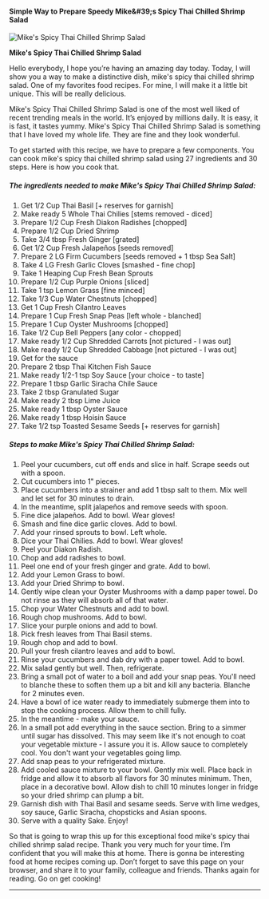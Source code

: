             

#### Simple Way to Prepare Speedy Mike&amp;#39;s Spicy Thai Chilled Shrimp Salad

![Mike's Spicy Thai Chilled Shrimp Salad](https://img-global.cpcdn.com/recipes/ecb5e56732dfd2a0/751x532cq70/mikes-spicy-thai-chilled-shrimp-salad-recipe-main-photo.jpg)

**Mike's Spicy Thai Chilled Shrimp Salad**

Hello everybody, I hope you’re having an amazing day today. Today, I will show you a way to make a distinctive dish, mike's spicy thai chilled shrimp salad. One of my favorites food recipes. For mine, I will make it a little bit unique. This will be really delicious.

Mike's Spicy Thai Chilled Shrimp Salad is one of the most well liked of recent trending meals in the world. It’s enjoyed by millions daily. It is easy, it is fast, it tastes yummy. Mike's Spicy Thai Chilled Shrimp Salad is something that I have loved my whole life. They are fine and they look wonderful.

To get started with this recipe, we have to prepare a few components. You can cook mike's spicy thai chilled shrimp salad using 27 ingredients and 30 steps. Here is how you cook that.

##### The ingredients needed to make Mike's Spicy Thai Chilled Shrimp Salad:

1.  Get 1/2 Cup Thai Basil \[+ reserves for garnish\]
2.  Make ready 5 Whole Thai Chilies \[stems removed - diced\]
3.  Prepare 1/2 Cup Fresh Diakon Radishes \[chopped\]
4.  Prepare 1/2 Cup Dried Shrimp
5.  Take 3/4 tbsp Fresh Ginger \[grated\]
6.  Get 1/2 Cup Fresh Jalapeños \[seeds removed\]
7.  Prepare 2 LG Firm Cucumbers \[seeds removed + 1 tbsp Sea Salt\]
8.  Take 4 LG Fresh Garlic Cloves \[smashed - fine chop\]
9.  Take 1 Heaping Cup Fresh Bean Sprouts
10.  Prepare 1/2 Cup Purple Onions \[sliced\]
11.  Take 1 tsp Lemon Grass \[fine minced\]
12.  Take 1/3 Cup Water Chestnuts \[chopped\]
13.  Get 1 Cup Fresh Cilantro Leaves
14.  Prepare 1 Cup Fresh Snap Peas \[left whole - blanched\]
15.  Prepare 1 Cup Oyster Mushrooms \[chopped\]
16.  Take 1/2 Cup Bell Peppers \[any color - chopped\]
17.  Make ready 1/2 Cup Shredded Carrots \[not pictured - I was out\]
18.  Make ready 1/2 Cup Shredded Cabbage \[not pictured - I was out\]
19.  Get for the sauce
20.  Prepare 2 tbsp Thai Kitchen Fish Sauce
21.  Make ready 1/2-1 tsp Soy Sauce \[your choice - to taste\]
22.  Prepare 1 tbsp Garlic Siracha Chile Sauce
23.  Take 2 tbsp Granulated Sugar
24.  Make ready 2 tbsp Lime Juice
25.  Make ready 1 tbsp Oyster Sauce
26.  Make ready 1 tbsp Hoisin Sauce
27.  Take 1/2 tsp Toasted Sesame Seeds \[+ reserves for garnish\]

##### Steps to make Mike's Spicy Thai Chilled Shrimp Salad:

1.  Peel your cucumbers, cut off ends and slice in half. Scrape seeds out with a spoon.
2.  Cut cucumbers into 1" pieces.
3.  Place cucumbers into a strainer and add 1 tbsp salt to them. Mix well and let set for 30 minutes to drain.
4.  In the meantime, split jalapeños and remove seeds with spoon.
5.  Fine dice jalapeños. Add to bowl. Wear gloves!
6.  Smash and fine dice garlic cloves. Add to bowl.
7.  Add your rinsed sprouts to bowl. Left whole.
8.  Dice your Thai Chilies. Add to bowl. Wear gloves!
9.  Peel your Diakon Radish.
10.  Chop and add radishes to bowl.
11.  Peel one end of your fresh ginger and grate. Add to bowl.
12.  Add your Lemon Grass to bowl.
13.  Add your Dried Shrimp to bowl.
14.  Gently wipe clean your Oyster Mushrooms with a damp paper towel. Do not rinse as they will absorb all of that water.
15.  Chop your Water Chestnuts and add to bowl.
16.  Rough chop mushrooms. Add to bowl.
17.  Slice your purple onions and add to bowl.
18.  Pick fresh leaves from Thai Basil stems.
19.  Rough chop and add to bowl.
20.  Pull your fresh cilantro leaves and add to bowl.
21.  Rinse your cucumbers and dab dry with a paper towel. Add to bowl.
22.  Mix salad gently but well. Then, refrigerate.
23.  Bring a small pot of water to a boil and add your snap peas. You'll need to blanche these to soften them up a bit and kill any bacteria. Blanche for 2 minutes even.
24.  Have a bowl of ice water ready to immediately submerge them into to stop the cooking process. Allow them to chill fully.
25.  In the meantime - make your sauce.
26.  In a small pot add everything in the sauce section. Bring to a simmer until sugar has dissolved. This may seem like it's not enough to coat your vegetable mixture - I assure you it is. Allow sauce to completely cool. You don't want your vegetables going limp.
27.  Add snap peas to your refrigerated mixture.
28.  Add cooled sauce mixture to your bowl. Gently mix well. Place back in fridge and allow it to absorb all flavors for 30 minutes minimum. Then, place in a decorative bowl. Allow dish to chill 10 minutes longer in fridge so your dried shrimp can plump a bit.
29.  Garnish dish with Thai Basil and sesame seeds. Serve with lime wedges, soy sauce, Garlic Siracha, chopsticks and Asian spoons.
30.  Serve with a quality Sake. Enjoy!

So that is going to wrap this up for this exceptional food mike's spicy thai chilled shrimp salad recipe. Thank you very much for your time. I’m confident that you will make this at home. There is gonna be interesting food at home recipes coming up. Don’t forget to save this page on your browser, and share it to your family, colleague and friends. Thanks again for reading. Go on get cooking!

* * *